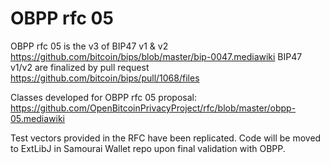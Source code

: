 # OBPP rfc 05

OBPP rfc 05 is the v3 of BIP47 v1 & v2 https://github.com/bitcoin/bips/blob/master/bip-0047.mediawiki BIP47 v1/v2 are finalized by pull request https://github.com/bitcoin/bips/pull/1068/files

Classes developed for OBPP rfc 05 proposal: https://github.com/OpenBitcoinPrivacyProject/rfc/blob/master/obpp-05.mediawiki

Test vectors provided in the RFC have been replicated. Code will be moved to ExtLibJ in Samourai Wallet repo upon final validation with OBPP.
